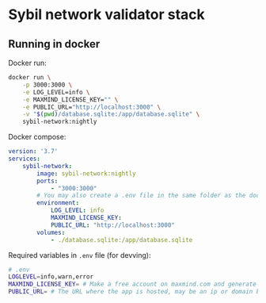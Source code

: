 # Sybil network validator stack

## Running in docker

Docker run:

```bash
docker run \
    -p 3000:3000 \
    -e LOG_LEVEL=info \
    -e MAXMIND_LICENSE_KEY="" \
    -e PUBLIC_URL="http://localhost:3000" \
    -v "$(pwd)/database.sqlite:/app/database.sqlite" \
    sybil-network:nightly
```

Docker compose:


```yaml
version: '3.7'
services:
    sybil-network:
        image: sybil-network:nightly
        ports:
            - "3000:3000"
        # You may also create a .env file in the same folder as the docker-compose.yml file
        environment:
            LOG_LEVEL: info
            MAXMIND_LICENSE_KEY:
            PUBLIC_URL: "http://localhost:3000"
        volumes:
            - ./database.sqlite:/app/database.sqlite
```

Required variables in `.env` file (for devving):

```bash
# .env
LOGLEVEL=info,warn,error
MAXMIND_LICENSE_KEY= # Make a free account on maxmind.com and generate a license key in account settings
PUBLIC_URL= # The URL where the app is hosted, may be an ip or domain based url starting with http:// or https://
```